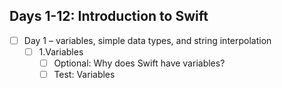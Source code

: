 
## Days 1-12: Introduction to Swift
+ [ ] Day 1 – variables, simple data types, and string interpolation
    + [ ] 1.Variables
        + [ ] Optional: Why does Swift have variables?
        + [ ] Test: Variables
